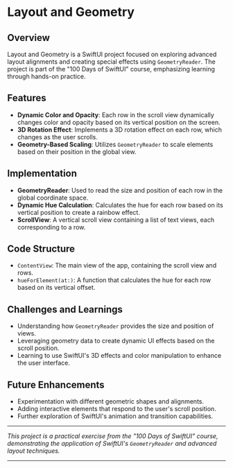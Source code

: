 # Layout and Geometry

## Overview
Layout and Geometry is a SwiftUI project focused on exploring advanced layout alignments and creating special effects using `GeometryReader`. The project is part of the "100 Days of SwiftUI" course, emphasizing learning through hands-on practice.

## Features
- **Dynamic Color and Opacity**: Each row in the scroll view dynamically changes color and opacity based on its vertical position on the screen.
- **3D Rotation Effect**: Implements a 3D rotation effect on each row, which changes as the user scrolls.
- **Geometry-Based Scaling**: Utilizes `GeometryReader` to scale elements based on their position in the global view.

## Implementation
- **GeometryReader**: Used to read the size and position of each row in the global coordinate space.
- **Dynamic Hue Calculation**: Calculates the hue for each row based on its vertical position to create a rainbow effect.
- **ScrollView**: A vertical scroll view containing a list of text views, each corresponding to a row.

## Code Structure
- `ContentView`: The main view of the app, containing the scroll view and rows.
- `hueForElement(at:)`: A function that calculates the hue for each row based on its vertical offset.

## Challenges and Learnings
- Understanding how `GeometryReader` provides the size and position of views.
- Leveraging geometry data to create dynamic UI effects based on the scroll position.
- Learning to use SwiftUI's 3D effects and color manipulation to enhance the user interface.

## Future Enhancements
- Experimentation with different geometric shapes and alignments.
- Adding interactive elements that respond to the user's scroll position.
- Further exploration of SwiftUI's animation and transition capabilities.

---

*This project is a practical exercise from the "100 Days of SwiftUI" course, demonstrating the application of SwiftUI's `GeometryReader` and advanced layout techniques.*

---
